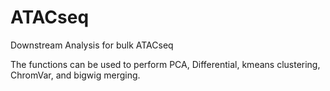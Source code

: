 # ATACseq
Downstream Analysis for bulk ATACseq

The functions can be used to perform PCA, Differential, kmeans clustering, ChromVar, and bigwig merging.
